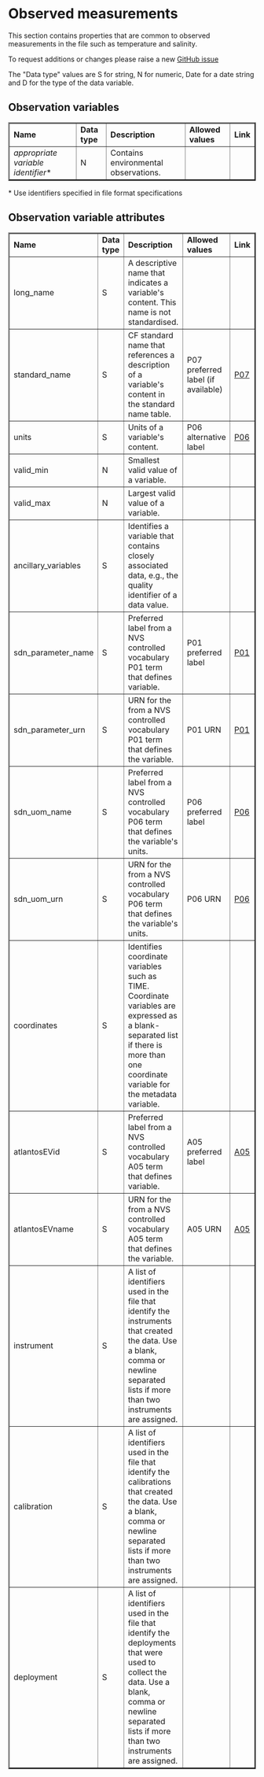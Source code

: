 # Observed measurements

This section contains properties that are common to observed measurements in the file such as temperature and salinity.

To request additions or changes please raise a new [GitHub issue](https://github.com/I-Ocean/common-metadata/issues/new)

The "Data type" values are S for string, N for numeric, Date for a date string and D for the type of the data variable.

Observation variables
---------------------
<table border="2" cellpadding="5"> 
<tr><td><strong>Name</strong></td><td><strong>Data type</strong></td><td><strong>Description</strong></td><td><strong>Allowed values</strong></td><td><strong>Link</strong></td></tr> 
<tr><td><i>appropriate variable identifier</i>*</td><td>N</td><td>Contains environmental observations.</td><td>&nbsp;</td><td>&nbsp;</td></tr> 
</table> 
* Use identifiers specified in file format specifications

Observation variable attributes
-------------------------------
<table border="2" cellpadding="5"> 
<tr><td><strong>Name</strong></td><td><strong>Data type</strong></td><td><strong>Description</strong></td><td><strong>Allowed values</strong></td><td><strong>Link</strong></td></tr> 
<tr><td>long_name</td><td>S</td><td>A descriptive name that indicates a variable's content. This name is not standardised.</td><td>&nbsp;</td><td>&nbsp;</td></tr> 
<tr><td>standard_name</td><td>S</td><td>CF standard name that references a description of a variable's content in the standard name table.</td><td>P07 preferred label (if available)</td><td><a href='http://vocab.nerc.ac.uk/collection/P07/current/'>P07</a></td></tr> 
<tr><td>units</td><td>S</td><td>Units of a variable's content.</td><td>P06 alternative label</td><td><a href='http://vocab.nerc.ac.uk/collection/P06/current/'>P06</a></td></tr> 
<tr><td>valid_min</td><td>N</td><td>Smallest valid value of a variable.</td><td>&nbsp;</td><td>&nbsp;</td></tr> 
<tr><td>valid_max</td><td>N</td><td>Largest valid value of a variable.</td><td>&nbsp;</td><td>&nbsp;</td></tr> 
<tr><td>ancillary_variables</td><td>S</td><td>Identifies a variable that contains closely associated data, e.g., the quality identifier of a data value.</td><td>&nbsp;</td><td>&nbsp;</td></tr> 
<tr><td>sdn_parameter_name</td><td>S</td><td>Preferred label from a NVS controlled vocabulary P01 term that defines variable.</td><td>P01 preferred label</td><td><a href='http://vocab.nerc.ac.uk/collection/P01/current/'>P01</a></td></tr> 
<tr><td>sdn_parameter_urn</td><td>S</td><td>URN for the from a NVS controlled vocabulary P01 term that defines the variable.</td><td>P01 URN</td><td><a href='http://vocab.nerc.ac.uk/collection/P01/current/'>P01</a></td></tr> 
<tr><td>sdn_uom_name</td><td>S</td><td>Preferred label from a NVS controlled vocabulary P06 term that defines the variable's units.</td><td>P06 preferred label</td><td><a href='http://vocab.nerc.ac.uk/collection/P06/current/'>P06</a></td></tr> 
<tr><td>sdn_uom_urn</td><td>S</td><td>URN for the from a NVS controlled vocabulary P06 term that defines the variable's units.</td><td>P06 URN</td><td><a href='http://vocab.nerc.ac.uk/collection/P06/current/'>P06</a></td></tr> 
<tr><td>coordinates</td><td>S</td><td>Identifies coordinate variables such as TIME. Coordinate variables are expressed as a blank-separated list if there is more than one coordinate variable for the metadata variable.</td><td>&nbsp;</td><td>&nbsp;</td></tr> 
<tr><td>atlantosEVid</td><td>S</td><td>Preferred label from a NVS controlled vocabulary A05 term that defines variable.</td><td>A05 preferred label</td><td><a href='http://vocab.nerc.ac.uk/collection/A05/current/'>A05</a></td></tr> 
<tr><td>atlantosEVname</td><td>S</td><td>URN for the from a NVS controlled vocabulary A05 term that defines the variable.</td><td>A05 URN</td><td><a href='http://vocab.nerc.ac.uk/collection/A05/current/'>A05</a></td></tr> 
<tr><td>instrument</td><td>S</td><td>A list of identifiers used in the file that identify the instruments that created the data. Use a blank, comma or newline separated lists if more than two instruments are assigned.</td><td>&nbsp;</td><td>&nbsp;</td></tr> 
<tr><td>calibration</td><td>S</td><td>A list of identifiers used in the file that identify the calibrations that created the data. Use a blank, comma or newline separated lists if more than two instruments are assigned.</td><td>&nbsp;</td><td>&nbsp;</td></tr> 
<tr><td>deployment</td><td>S</td><td>A list of identifiers used in the file that identify the deployments that were used to collect the data. Use a blank, comma or newline separated lists if more than two instruments are assigned.</td><td>&nbsp;</td><td>&nbsp;</td></tr> 
</table> 

